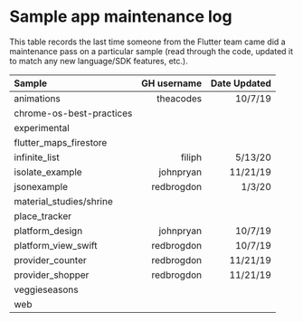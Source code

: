 # Sample app maintenance log

This table records the last time someone from the Flutter team came did a
maintenance pass on a particular sample (read through the code, updated it to
match any new language/SDK features, etc.).

| Sample                    | GH username        | Date Updated   |
| :------------------------ | -----------------: | -------------: |
| animations                | theacodes          | 10/7/19        |
| chrome-os-best-practices  |                    |                |
| experimental              |                    |                |
| flutter_maps_firestore    |                    |                |
| infinite_list             | filiph             | 5/13/20        |
| isolate_example           | johnpryan          | 11/21/19       |
| jsonexample               | redbrogdon         | 1/3/20         |
| material_studies/shrine   |                    |                |
| place_tracker             |                    |                |
| platform_design           | johnpryan          | 10/7/19        |
| platform_view_swift       | redbrogdon         | 10/7/19        |
| provider_counter          | redbrogdon         | 11/21/19       |
| provider_shopper          | redbrogdon         | 11/21/19       |
| veggieseasons             |                    |                |
| web                       |                    |                |
